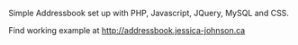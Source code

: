 Simple Addressbook set up with PHP, Javascript, JQuery, MySQL and CSS.

Find working example at http://addressbook.jessica-johnson.ca
